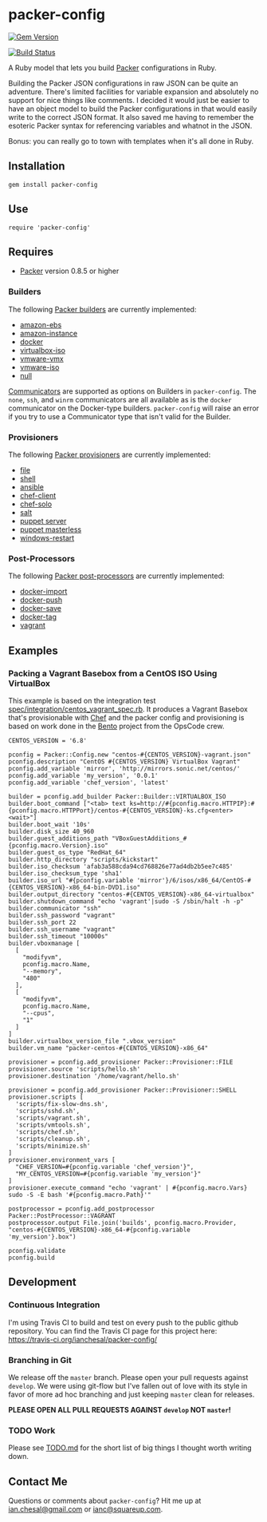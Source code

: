 # packer-config

[![Gem Version](https://badge.fury.io/rb/packer-config.svg)](http://badge.fury.io/rb/packer-config)

[![Build Status](https://travis-ci.org/ianchesal/packer-config.svg?branch=master)](https://travis-ci.org/ianchesal/packer-config)

A Ruby model that lets you build [Packer](http://packer.io) configurations in Ruby.

Building the Packer JSON configurations in raw JSON can be quite an adventure.
There's limited facilities for variable expansion and absolutely no support for
nice things like comments. I decided it would just be easier to have an object
model to build the Packer configurations in that would easily write to the
correct JSON format. It also saved me having to remember the esoteric Packer
syntax for referencing variables and whatnot in the JSON.

Bonus: you can really go to town with templates when it's all done in Ruby.

## Installation

    gem install packer-config

## Use

    require 'packer-config'

## Requires

* [Packer](http://packer.io) version 0.8.5 or higher

### Builders

The following [Packer builders](http://www.packer.io/docs/templates/builders.html) are currently implemented:

* [amazon-ebs](http://www.packer.io/docs/builders/amazon-ebs.html)
* [amazon-instance](http://www.packer.io/docs/builders/amazon-instance.html)
* [docker](http://www.packer.io/docs/builders/docker.html)
* [virtualbox-iso](http://www.packer.io/docs/builders/virtualbox-iso.html)
* [vmware-vmx](https://www.packer.io/docs/builders/vmware-vmx)
* [vmware-iso](https://www.packer.io/docs/builders/vmware-iso)
* [null](https://www.packer.io/docs/builders/null.html)

[Communicators](https://www.packer.io/docs/templates/communicator.html) are supported as options on Builders in `packer-config`. The `none`, `ssh`, and `winrm` communicators are all available as is the `docker` communicator on the Docker-type builders. `packer-config` will raise an error if you try to use a Communicator type that isn't valid for the Builder.

### Provisioners

The following [Packer provisioners](http://www.packer.io/docs/templates/provisioners.html) are currently implemented:

* [file](http://www.packer.io/docs/provisioners/file.html)
* [shell](http://www.packer.io/docs/provisioners/shell.html)
* [ansible](https://www.packer.io/docs/provisioners/ansible-local.html)
* [chef-client](https://www.packer.io/docs/provisioners/chef-client.html)
* [chef-solo](https://www.packer.io/docs/provisioners/chef-solo.html)
* [salt](https://www.packer.io/docs/provisioners/salt-masterless.html)
* [puppet server](https://www.packer.io/docs/provisioners/puppet-server.html)
* [puppet masterless](https://www.packer.io/docs/provisioners/puppet-masterless.html)
* [windows-restart](https://www.packer.io/docs/provisioners/windows-restart.html)

### Post-Processors

The following [Packer post-processors](http://www.packer.io/docs/templates/post-processors.html) are currently implemented:

* [docker-import](http://www.packer.io/docs/post-processors/docker-import.html)
* [docker-push](http://www.packer.io/docs/post-processors/docker-push.html)
* [docker-save](http://www.packer.io/docs/post-processors/docker-save.html)
* [docker-tag](http://www.packer.io/docs/post-processors/docker-tag.html)
* [vagrant](http://www.packer.io/docs/post-processors/vagrant.html)

## Examples

### Packing a Vagrant Basebox from a CentOS ISO Using VirtualBox

This example is based on the integration test [spec/integration/centos_vagrant_spec.rb](spec/integration/centos_vagrant_spec.rb). It produces a Vagrant Basebox that's provisionable with [Chef](http://www.getchef.com/) and the packer config and provisioning is based on work done in the [Bento](https://github.com/opscode/bento) project from the OpsCode crew.

    CENTOS_VERSION = '6.8'

    pconfig = Packer::Config.new "centos-#{CENTOS_VERSION}-vagrant.json"
    pconfig.description "CentOS #{CENTOS_VERSION} VirtualBox Vagrant"
    pconfig.add_variable 'mirror', 'http://mirrors.sonic.net/centos/'
    pconfig.add_variable 'my_version', '0.0.1'
    pconfig.add_variable 'chef_version', 'latest'

    builder = pconfig.add_builder Packer::Builder::VIRTUALBOX_ISO
    builder.boot_command ["<tab> text ks=http://#{pconfig.macro.HTTPIP}:#{pconfig.macro.HTTPPort}/centos-#{CENTOS_VERSION}-ks.cfg<enter><wait>"]
    builder.boot_wait '10s'
    builder.disk_size 40_960
    builder.guest_additions_path "VBoxGuestAdditions_#{pconfig.macro.Version}.iso"
    builder.guest_os_type "RedHat_64"
    builder.http_directory "scripts/kickstart"
    builder.iso_checksum 'afab3a588cda94cd768826e77ad4db2b5ee7c485'
    builder.iso_checksum_type 'sha1'
    builder.iso_url "#{pconfig.variable 'mirror'}/6/isos/x86_64/CentOS-#{CENTOS_VERSION}-x86_64-bin-DVD1.iso"
    builder.output_directory "centos-#{CENTOS_VERSION}-x86_64-virtualbox"
    builder.shutdown_command "echo 'vagrant'|sudo -S /sbin/halt -h -p"
    builder.communicator "ssh"
    builder.ssh_password "vagrant"
    builder.ssh_port 22
    builder.ssh_username "vagrant"
    builder.ssh_timeout "10000s"
    builder.vboxmanage [
      [
        "modifyvm",
        pconfig.macro.Name,
        "--memory",
        "480"
      ],
      [
        "modifyvm",
        pconfig.macro.Name,
        "--cpus",
        "1"
      ]
    ]
    builder.virtualbox_version_file ".vbox_version"
    builder.vm_name "packer-centos-#{CENTOS_VERSION}-x86_64"

    provisioner = pconfig.add_provisioner Packer::Provisioner::FILE
    provisioner.source 'scripts/hello.sh'
    provisioner.destination '/home/vagrant/hello.sh'

    provisioner = pconfig.add_provisioner Packer::Provisioner::SHELL
    provisioner.scripts [
      'scripts/fix-slow-dns.sh',
      'scripts/sshd.sh',
      'scripts/vagrant.sh',
      'scripts/vmtools.sh',
      'scripts/chef.sh',
      'scripts/cleanup.sh',
      'scripts/minimize.sh'
    ]
    provisioner.environment_vars [
      "CHEF_VERSION=#{pconfig.variable 'chef_version'}",
      "MY_CENTOS_VERSION=#{pconfig.variable 'my_version'}"
    ]
    provisioner.execute_command "echo 'vagrant' | #{pconfig.macro.Vars} sudo -S -E bash '#{pconfig.macro.Path}'"

    postprocessor = pconfig.add_postprocessor Packer::PostProcessor::VAGRANT
    postprocessor.output File.join('builds', pconfig.macro.Provider, "centos-#{CENTOS_VERSION}-x86_64-#{pconfig.variable 'my_version'}.box")

    pconfig.validate
    pconfig.build

## Development

### Continuous Integration

I'm using Travis CI to build and test on every push to the public github repository. You can find the Travis CI page for this project here: https://travis-ci.org/ianchesal/packer-config/

### Branching in Git

We release off the `master` branch. Please open your pull requests against `develop`. We were using git-flow but I've fallen out of love with its style in favor of more ad hoc branching and just keeping `master` clean for releases.

**PLEASE OPEN ALL PULL REQUESTS AGAINST `develop` NOT `master`!**

### TODO Work

Please see [TODO.md](TODO.md) for the short list of big things I thought worth writing down.

## Contact Me

Questions or comments about `packer-config`? Hit me up at ian.chesal@gmail.com or ianc@squareup.com.
